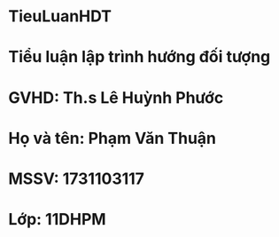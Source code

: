 # TieuLuanHDT
# Tiểu luận lập trình hướng đối tượng
# GVHD: Th.s Lê Huỳnh Phước
# Họ và tên: Phạm Văn Thuận
# MSSV: 1731103117
# Lớp: 11DHPM
 
 
